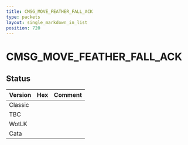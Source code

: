 ```yaml
---
title: CMSG_MOVE_FEATHER_FALL_ACK
type: packets
layout: single_markdown_in_list
position: 720
---
```


# CMSG_MOVE_FEATHER_FALL_ACK

## Status

Version | Hex | Comment
---------- | ---------- | ---------- 
Classic |  |  
TBC |  |  
WotLK |  |  
Cata |  |  
